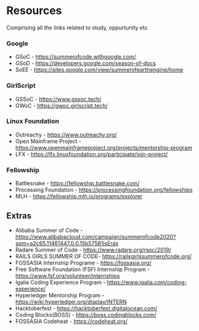 # Resources
Comprising all the links related to study, oppurtunity etc

### Google
- GSoC - https://summerofcode.withgoogle.com/
- GSoD - https://developers.google.com/season-of-docs
- SoEE - https://sites.google.com/view/summerofearthengine/home

### GirlScript
- GSSoC - https://www.gssoc.tech/
- GWoC - https://gwoc.girlscript.tech/

### Linux Foundation
- Outreachy - https://www.outreachy.org/
- Open Mainframe Project - https://www.openmainframeproject.org/projects/mentorship-program
- LFX - https://lfx.linuxfoundation.org/participate/join-project/

### Fellowship
- Battlesnake - https://fellowship.battlesnake.com/
- Processing Foundation - https://processingfoundation.org/fellowships
- MLH - https://fellowship.mlh.io/programs/explorer

## Extras

- Alibaba Summer of Code - https://www.alibabacloud.com/campaign/summerofcode2020?spm=a2c65.11461447.0.0.15b57581isEras
- Radare Summer of Code - https://www.radare.org/rsoc/2019/
- RAILS GIRLS SUMMER OF CODE- https://railsgirlssummerofcode.org/
- FOSSASIA Internship Programe - https://fossasia.org/
- Free Software Foundation (FSF) Internship Program - https://www.fsf.org/volunteer/internships
- Igalia Coding Experience Program - https://www.igalia.com/coding-experience/
- Hyperledger Mentorship Program - https://wiki.hyperledger.org/display/INTERN
- Hacktoberfest - https://hacktoberfest.digitalocean.com/
- Coding Blocks(BOSS) - https://boss.codingblocks.com/ 
- FOSSASIA Codeheat - https://codeheat.org/
